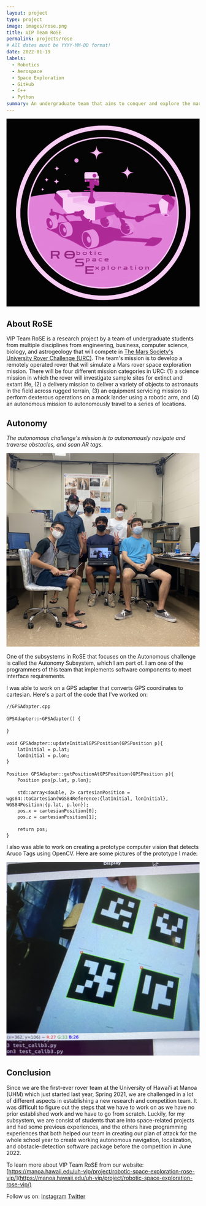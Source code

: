 ```yaml
---
layout: project
type: project
image: images/rose.png
title: VIP Team RoSE
permalink: projects/rose
# All dates must be YYYY-MM-DD format!
date: 2022-01-19
labels:
  - Robotics
  - Aerospace
  - Space Exploration
  - GitHub
  - C++
  - Python
summary: An undergraduate team that aims to conquer and explore the mars environment for future generations.
---
```


<img class="ui medium right floated rounded image" src="../images/rose_logo.jpg">

## About RoSE

VIP Team RoSE is a research project by a team of undergraduate students from multiple disciplines from engineering, business, computer science, biology, and astrogeology that will compete in [The Mars Society's University Rover Challenge (URC)](https://urc.marssociety.org/home). The team's mission is to develop a remotely operated rover that will simulate a Mars rover space exploration mission. There will be four different mission categories in URC: (1) a science mission in which the rover will investigate sample sites for extinct and extant life, (2) a delivery mission to deliver a variety of objects to astronauts in the field across rugged terrain, (3) an equipment servicing mission to perform dexterous operations on a mock lander using a robotic arm, and (4) an autonomous mission to autonomously travel to a series of locations.

## Autonomy

*The autonomous challenge's mission is to autonomously navigate and traverse obstacles, and scan AR tags.* 

<img class="ui medium right floated image" src="../images/auto_1.png">

One of the subsystems in RoSE that focuses on the Autonomous challenge is called the Autonomy Subsystem, which I am part of. I am one of the programmers of this team that implements software components to meet interface requirements. 

I was able to work on a GPS adapter that converts GPS coordinates to cartesian. Here's a part of the code that I've worked on:
```
//GPSAdapter.cpp

GPSAdapter::~GPSAdapter() {

}

void GPSAdapter::updateInitialGPSPosition(GPSPosition p){
    latInitial = p.lat;
    lonInitial = p.lon;
}

Position GPSAdapter::getPositionAtGPSPosition(GPSPosition p){
    Position pos{p.lat, p.lon};
    
    std::array<double, 2> cartesianPosition = wgs84::toCartesian(WGS84Reference:{latInitial, lonInitial}, WGS84Position:{p.lat, p.lon});
    pos.x = cartesianPosition[0];
    pos.z = cartesianPosition[1];
    
    return pos;
}
```

I also was able to work on creating a prototype computer vision that detects Aruco Tags using OpenCV. Here are some pictures of the prototype I made: 

<img class="ui medium right floated image" src="../images/aruco_1.png">

## Conclusion

Since we are the first-ever rover team at the University of Hawai'i at Manoa (UHM) which just started last year, Spring 2021, we are challenged in a lot of different aspects in establishing a new research and competition team. It was difficult to figure out the steps that we have to work on as we have no prior established work and we have to go from scratch. Luckily, for my subsystem, we are consist of students that are into space-related projects and had some previous experiences, and the others have programming experiences that both helped our team in creating our plan of attack for the whole school year to create working autonomous navigation, localization, and obstacle-detection software package before the competition in June 2022.


To learn more about VIP Team RoSE from our website: [https://manoa.hawaii.edu/uh-vip/project/robotic-space-exploration-rose-vip/](https://manoa.hawaii.edu/uh-vip/project/robotic-space-exploration-rose-vip/)

Follow us on:
[Instagram](instagram.com/uhm_vip_rose/)
[Twitter](https://twitter.com/uhm_vip_rose)



